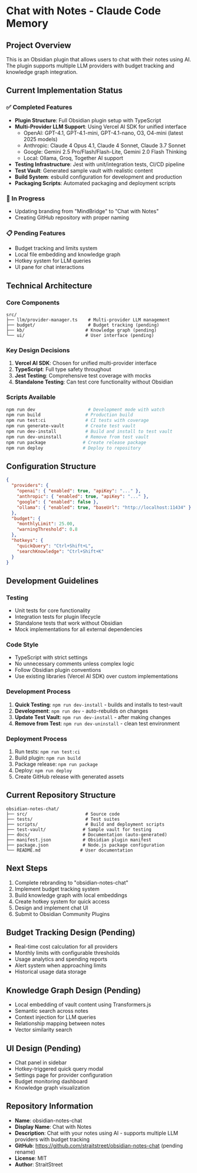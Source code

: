 # Chat with Notes - Claude Code Memory

## Project Overview
This is an Obsidian plugin that allows users to chat with their notes using AI. The plugin supports multiple LLM providers with budget tracking and knowledge graph integration.

## Current Implementation Status

### ✅ Completed Features
- **Plugin Structure**: Full Obsidian plugin setup with TypeScript
- **Multi-Provider LLM Support**: Using Vercel AI SDK for unified interface
  - OpenAI: GPT-4.1, GPT-4.1-mini, GPT-4.1-nano, O3, O4-mini (latest 2025 models)
  - Anthropic: Claude 4 Opus 4.1, Claude 4 Sonnet, Claude 3.7 Sonnet
  - Google: Gemini 2.5 Pro/Flash/Flash-Lite, Gemini 2.0 Flash Thinking
  - Local: Ollama, Groq, Together AI support
- **Testing Infrastructure**: Jest with unit/integration tests, CI/CD pipeline
- **Test Vault**: Generated sample vault with realistic content
- **Build System**: esbuild configuration for development and production
- **Packaging Scripts**: Automated packaging and deployment scripts

### 🚧 In Progress
- Updating branding from "MindBridge" to "Chat with Notes"
- Creating GitHub repository with proper naming

### 📋 Pending Features
- Budget tracking and limits system
- Local file embedding and knowledge graph
- Hotkey system for LLM queries
- UI pane for chat interactions

## Technical Architecture

### Core Components
```
src/
├── llm/provider-manager.ts    # Multi-provider LLM management
├── budget/                    # Budget tracking (pending)
├── kb/                       # Knowledge graph (pending)
└── ui/                       # User interface (pending)
```

### Key Design Decisions
1. **Vercel AI SDK**: Chosen for unified multi-provider interface
2. **TypeScript**: Full type safety throughout
3. **Jest Testing**: Comprehensive test coverage with mocks
4. **Standalone Testing**: Can test core functionality without Obsidian

### Scripts Available
```bash
npm run dev                    # Development mode with watch
npm run build                 # Production build
npm run test:ci               # CI tests with coverage
npm run generate-vault        # Create test vault
npm run dev-install           # Build and install to test vault
npm run dev-uninstall         # Remove from test vault
npm run package              # Create release package
npm run deploy               # Deploy to repository
```

## Configuration Structure
```json
{
  "providers": {
    "openai": { "enabled": true, "apiKey": "..." },
    "anthropic": { "enabled": true, "apiKey": "..." },
    "google": { "enabled": false },
    "ollama": { "enabled": true, "baseUrl": "http://localhost:11434" }
  },
  "budget": {
    "monthlyLimit": 25.00,
    "warningThreshold": 0.8
  },
  "hotkeys": {
    "quickQuery": "Ctrl+Shift+L",
    "searchKnowledge": "Ctrl+Shift+K"
  }
}
```

## Development Guidelines

### Testing
- Unit tests for core functionality
- Integration tests for plugin lifecycle
- Standalone tests that work without Obsidian
- Mock implementations for all external dependencies

### Code Style
- TypeScript with strict settings
- No unnecessary comments unless complex logic
- Follow Obsidian plugin conventions
- Use existing libraries (Vercel AI SDK) over custom implementations

### Development Process
1. **Quick Testing**: `npm run dev-install` - builds and installs to test-vault
2. **Development**: `npm run dev` - auto-rebuilds on changes
3. **Update Test Vault**: `npm run dev-install` - after making changes
4. **Remove from Test**: `npm run dev-uninstall` - clean test environment

### Deployment Process
1. Run tests: `npm run test:ci`
2. Build plugin: `npm run build`
3. Package release: `npm run package`
4. Deploy: `npm run deploy`
5. Create GitHub release with generated assets

## Current Repository Structure
```
obsidian-notes-chat/
├── src/                      # Source code
├── tests/                    # Test suites
├── scripts/                  # Build and deployment scripts
├── test-vault/              # Sample vault for testing
├── docs/                    # Documentation (auto-generated)
├── manifest.json            # Obsidian plugin manifest
├── package.json             # Node.js package configuration
└── README.md               # User documentation
```

## Next Steps
1. Complete rebranding to "obsidian-notes-chat"
2. Implement budget tracking system
3. Build knowledge graph with local embeddings
4. Create hotkey system for quick access
5. Design and implement chat UI
6. Submit to Obsidian Community Plugins

## Budget Tracking Design (Pending)
- Real-time cost calculation for all providers
- Monthly limits with configurable thresholds
- Usage analytics and spending reports
- Alert system when approaching limits
- Historical usage data storage

## Knowledge Graph Design (Pending)
- Local embedding of vault content using Transformers.js
- Semantic search across notes
- Context injection for LLM queries
- Relationship mapping between notes
- Vector similarity search

## UI Design (Pending)
- Chat panel in sidebar
- Hotkey-triggered quick query modal
- Settings page for provider configuration
- Budget monitoring dashboard
- Knowledge graph visualization

## Repository Information
- **Name**: obsidian-notes-chat
- **Display Name**: Chat with Notes
- **Description**: Chat with your notes using AI - supports multiple LLM providers with budget tracking
- **GitHub**: https://github.com/straitstreet/obsidian-notes-chat (pending rename)
- **License**: MIT
- **Author**: StraitStreet